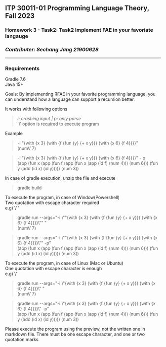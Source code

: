 ## ITP 30011-01 Programming Language Theory, Fall 2023
### Homework 3 - Task2: Task2 Implement FAE in your favoriate langauge

### *Contributer: Sechang Jang 21900628*

---
### Requirements

Gradle 7.6 <br>
Java 15+

Goals: By implementing RFAE in your favorite programming language, you can understand how a language can support a recursion better.

It works with following options

> *i: crashing input | p: only parse <br>*
'i' option is required to execute program

Example
> -i "{with {x 3} {with {f {fun {y} {+ x y}}} {with {x 6} {f 4}}}}" 
> <br> (numV 7)

> -i "{with {x 3} {with {f {fun {y} {+ x y}}} {with {x 6} {f 4}}}}" - p
> <br> (app (fun x (app (fun f (app (fun x (app (id f) (num 4))) (num 6))) (fun y (add (id x) (id y))))) (num 3))

In case of gradle execution, unzip the file and execute
>  gradle build

To execute the program, in case of Window(Powershell) <br>
Two quotation with escape character required 
<br> e.g) \\""

>  gradle run --args="-i \\""{with {x 3} {with {f {fun {y} {+ x y}}} {with {x 6} {f 4}}}}\\"" "
> <br> (numV 7)

> gradle run --args="-i \\""{with {x 3} {with {f {fun {y} {+ x y}}} {with {x 6} {f 4}}}}\\"" -p"
> <br> (app (fun x (app (fun f (app (fun x (app (id f) (num 4))) (num 6))) (fun y (add (id x) (id y))))) (num 3))

To execute the program, in case of Linux (Mac or Ubuntu) <br>
One quotation with escape character is enough
<br> e.g) \\" 

>  gradle run --args="-i \\"{with {x 3} {with {f {fun {y} {+ x y}}} {with {x 6} {f 4}}}}\\" "
> <br> (numV 7)

> gradle run --args="-i \\"{with {x 3} {with {f {fun {y} {+ x y}}} {with {x 6} {f 4}}}}\\" -p"
> <br> (app (fun x (app (fun f (app (fun x (app (id f) (num 4))) (num 6))) (fun y (add (id x) (id y))))) (num 3))


Please execute the program using the preview, not the written one in markdown file. There must be one escape character, and one or two quotation marks.

